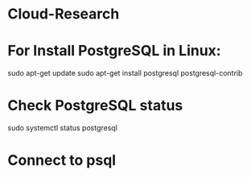 # Cloud-Research

# For Install PostgreSQL in Linux:
sudo apt-get update
sudo apt-get install postgresql postgresql-contrib

# Check PostgreSQL status
sudo systemctl status postgresql

# Connect to psql 




